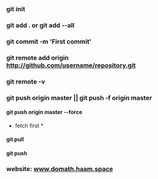 
### git init
### git add . or git add --all
### git commit -m 'First commit'
### git remote add origin http://github.com/username/repository.git
### git remote -v
### git push origin master || git push -f origin master

#### git push origin master --force
* fetch first * 
#### git pull 
#### git push

### website: www.domath.haam.space